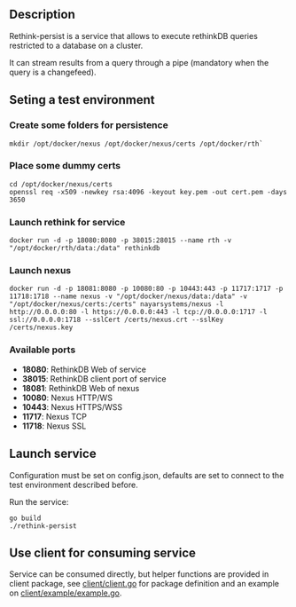 ## Description ##

Rethink-persist is a service that allows to execute rethinkDB queries restricted to a database on a cluster.

It can stream results from a query through a pipe (mandatory when the query is a changefeed).

## Seting a test environment ##

### Create some folders for persistence ###

	mkdir /opt/docker/nexus /opt/docker/nexus/certs /opt/docker/rth`

### Place some dummy certs ###

	cd /opt/docker/nexus/certs
	openssl req -x509 -newkey rsa:4096 -keyout key.pem -out cert.pem -days 3650

### Launch rethink for service ###

	docker run -d -p 18080:8080 -p 38015:28015 --name rth -v "/opt/docker/rth/data:/data" rethinkdb

### Launch nexus ###

	docker run -d -p 18081:8080 -p 10080:80 -p 10443:443 -p 11717:1717 -p 11718:1718 --name nexus -v "/opt/docker/nexus/data:/data" -v "/opt/docker/nexus/certs:/certs" nayarsystems/nexus -l http://0.0.0.0:80 -l https://0.0.0.0:443 -l tcp://0.0.0.0:1717 -l ssl://0.0.0.0:1718 --sslCert /certs/nexus.crt --sslKey /certs/nexus.key

### Available ports ###

- **18080**: RethinkDB Web of service
- **38015**: RethinkDB client port of service
- **18081**: RethinkDB Web of nexus
- **10080**: Nexus HTTP/WS
- **10443**: Nexus HTTPS/WSS
- **11717**: Nexus TCP
- **11718**: Nexus SSL

## Launch service ##

Configuration must be set on config.json, defaults are set to connect to the test environment described before.

Run the service:

	go build
	./rethink-persist

## Use client for consuming service ##

Service can be consumed directly, but helper functions are provided in client package, see [client/client.go](http://github.com/nayarsystems/nexus-services/blob/master/rethink-persist/client/client.go) for package definition and an example on [client/example/example.go](http://github.com/nayarsystems/nexus-services/blob/master/rethink-persist/client/example/example.go).